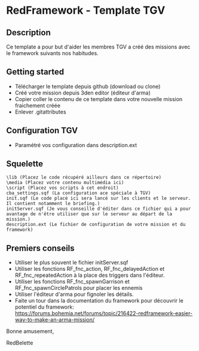 # RedFramework - Template TGV

## Description
Ce template a pour but d'aider les membres TGV a créé des missions avec le framework suivants nos habitudes.

## Getting started
 - Télécharger le template depuis github (download ou clone)
 - Créé votre mission depuis 3den editor (éditeur d'arma)
 - Copier coller le contenu de ce template dans votre nouvelle mission fraichement créée
 - Enlever .gitattributes

## Configuration TGV
 - Paramétré vos configuration dans description.ext

## Squelette
    \lib (Placez le code récupéré ailleurs dans ce répertoire)
    \media (Placez votre contenu multimédia ici)
    \script (Placez vos scripts à cet endroit)
	cba_settings.sqf (La configuration ace spéciale à TGV)
    init.sqf (Le code placé ici sera lancé sur les clients et le serveur. Il contient notamment le briefing.)
    initServer.sqf (Je vous conseille d'éditer dans ce fichier qui a pour avantage de n'être utiliser que sur le serveur au départ de la mission.)
    description.ext (Le fichier de configuration de votre mission et du framework)

## Premiers conseils
 - Utiliser le plus souvent le fichier initServer.sqf
 - Utiliser les fonctions RF_fnc_action, RF_fnc_delayedAction et RF_fnc_repeatedAction à la place des triggers dans l'éditeur.
 - Utiliser les fonctions RF_fnc_spawnGarrison et RF_fnc_spawnCirclePatrols pour placer les ennemis
 - Utiliser l'éditeur d'arma pour fignoler les détails.
 - Faite un tour dans la documentation du framework pour découvrir le potentiel du framework: https://forums.bohemia.net/forums/topic/216422-redframework-easier-way-to-make-an-arma-mission/

Bonne amusement,

RedBelette
